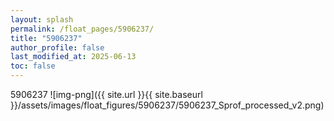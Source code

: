 ```yaml
---
layout: splash
permalink: /float_pages/5906237/
title: "5906237"
author_profile: false
last_modified_at: 2025-06-13
toc: false
---
```

 
5906237
![img-png]({{ site.url }}{{ site.baseurl }}/assets/images/float_figures/5906237/5906237_Sprof_processed_v2.png)